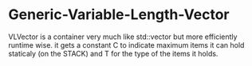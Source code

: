# Generic-Variable-Length-Vector

VLVector is a container very much like std::vector<T> but more efficiently runtime wise.
it gets a constant C to indicate maximum items it can hold staticaly (on the STACK) and T for the type of the items it holds.

